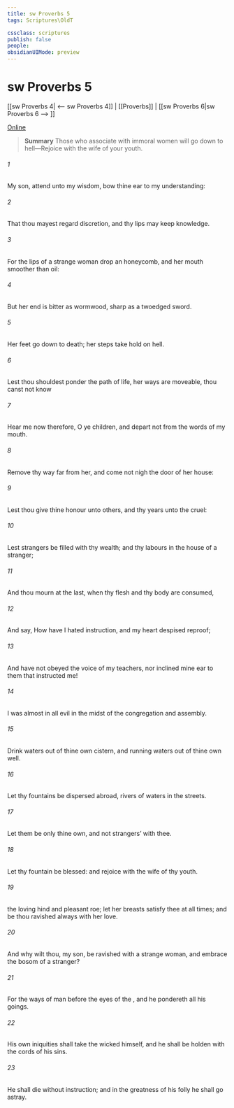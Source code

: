 ```yaml
---
title: sw Proverbs 5
tags: Scriptures\OldT

cssclass: scriptures
publish: false
people:
obsidianUIMode: preview
---
```


# sw Proverbs 5
[[sw Proverbs 4| <-- sw Proverbs 4]] | [[Proverbs]] | [[sw Proverbs 6|sw Proverbs 6 --> ]]

[Online](https://churchofjesuschrist.org/study/scriptures/ot/prov/5?lang=eng)

> __Summary__
Those who associate with immoral women will go down to hell—Rejoice with the wife of your youth.

###### 1 
My son, attend unto my wisdom,  bow thine ear to my understanding:

###### 2 
That thou mayest regard discretion, and  thy lips may keep knowledge.

###### 3 
For the lips of a strange woman drop  an honeycomb, and her mouth  smoother than oil:

###### 4 
But her end is bitter as wormwood, sharp as a twoedged sword.

###### 5 
Her feet go down to death; her steps take hold on hell.

###### 6 
Lest thou shouldest ponder the path of life, her ways are moveable,  thou canst not know 

###### 7 
Hear me now therefore, O ye children, and depart not from the words of my mouth.

###### 8 
Remove thy way far from her, and come not nigh the door of her house:

###### 9 
Lest thou give thine honour unto others, and thy years unto the cruel:

###### 10 
Lest strangers be filled with thy wealth; and thy labours  in the house of a stranger;

###### 11 
And thou mourn at the last, when thy flesh and thy body are consumed,

###### 12 
And say, How have I hated instruction, and my heart despised reproof;

###### 13 
And have not obeyed the voice of my teachers, nor inclined mine ear to them that instructed me!

###### 14 
I was almost in all evil in the midst of the congregation and assembly.

###### 15 
Drink waters out of thine own cistern, and running waters out of thine own well.

###### 16 
Let thy fountains be dispersed abroad,  rivers of waters in the streets.

###### 17 
Let them be only thine own, and not strangers’ with thee.

###### 18 
Let thy fountain be blessed: and rejoice with the wife of thy youth.

###### 19 
 the loving hind and pleasant roe; let her breasts satisfy thee at all times; and be thou ravished always with her love.

###### 20 
And why wilt thou, my son, be ravished with a strange woman, and embrace the bosom of a stranger?

###### 21 
For the ways of man  before the eyes of the , and he pondereth all his goings.

###### 22 
His own iniquities shall take the wicked himself, and he shall be holden with the cords of his sins.

###### 23 
He shall die without instruction; and in the greatness of his folly he shall go astray.

